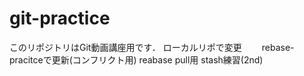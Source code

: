 # git-practice
このリポジトリはGit動画講座用です．
ローカルリポで変更　　
rebase-pracitceで更新(コンフリクト用)
reabase pull用
stash練習(2nd)
